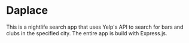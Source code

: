 # Daplace
This is a nightlife search app that uses Yelp's API to search for bars and clubs in the specified city. The entire app is build with 
Express.js.
